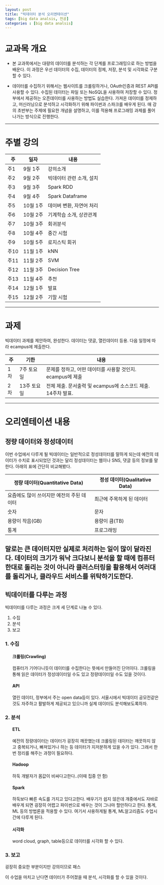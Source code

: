 ```yaml
---
layout: post
title: "빅데이터 분석 오리엔테이션"
tags: [big data analsis, 전공]
categories : [big data analsis]
---
```

# 교과목 개요
* 본 교과목에서는 대량의 데이터를 분석하는 각 단계를 프로그래밍으로 하는 방법을 배운다. 이 과정은 우선 데이터의 수집, 데이터의 정제, 저장, 분석 및 시각화로 구분할 수 있다.

* 데이터를 수집하기 위해서는 웹사이트를 크롤링하거나, OAuth인증과 REST API를 사용할 수 있다. 수집된 데이터는 파일 또는 NoSQL을 사용하여 저장할 수 있다. 정부에서 제공하는 오픈데이터를 사용하는 방법도 실습한다. 가져온 데이터를 정제하고, 머신러닝으로 분석하고 시각화하기 위해 파이썬과 스파크를 배우게 된다. 매 강의 초반부는 주제에 필요한 개념을 설명하고, 이를 적용해 프로그래밍 과제를 풀어나가는 방식으로 진행한다.
---
# 주별 강의

|주|일자|내용|
|----|----|----|
|주1|9월 1주|강의소개|
|주2|9월 2주|빅데이터 관련 소개, 설치|
|주3|9월 3주|Spark RDD|
|주4|9월 4주|Spark Dataframe|
|주5|10월 1주|데이버 변환, 자연어 처리|
|주6|10월 2주|기계학습 소개, 상관관계|
|주7|10월 3주|회귀분석|
|주8|10월 4주|중간 시험|
|주9|10월 5주|로지스틱 회귀|
|주10|11월 1주|kNN|
|주11|11월 2주|SVM|
|주12|11월 3주|Decision Tree|
|주13|11월 4주|추천|
|주14|12월 1주|발표|
|주15|12월 2주|기말 시험|
---
# 과제

빅데이터 과제를 제안하여, 완성한다. 데이터는 댓글, 열린데이터 등용.
다음 일정에 따라 ecampus에 제출한다.

|주|기한|내용|
|----|----|----|
|1차|7주 토요일|문제를 정하고, 어떤 데이터를 사용할 것인지. ecampus에 제출|
|2차|13주 토요일|전체 제출. 문서출력 및 ecampus에 소스코드 제출. 14주차 발표.|
---
# 오리엔테이션 내용
## 정량 데이터와 정성데이터
이번 수업에서 다루게 될 빅데이터는 일반적으로 정성데이터를 말하게 되는데 예전의 데이터가 수치로 표시되었던 것과는 달리 정성데이터는 웹이나 SNS, 댓글 등의 정보를 말한다. 아래의 표에 간단히 비교해봤다.

|정량 데이터(Quantitative Data)|정성 데이터(Qualitative Data)|
|----|----|
|요즘에도 많이 쓰이지만 예전의 주된 데이터|최근에 주목하게 된 데이터|
|숫자|문자|
|용량이 작음(GB)|용량이 큼(TB)|
|통계|프로그래밍|

말로는 큰 데이터지만 실제로 처리하는 일이 많이 달라진다. 데이터의 크기가 워낙 크다보니 분석을 할 때에 컴퓨터 한대로 돌리는 것이 아니라 클러스터링을 활용해서 여러대를 돌리거나, 클라우드 서비스를 위탁하기도한다.
---
## 빅데이터를 다루는 과정
빅데이터를 다루는 과정은 크게 세 단계로 나눌 수 있다.
1. 수집
2. 분석
3. 보고

### 1. 수집
<ul>
  
#### 크롤링(Crawling)
컴퓨터가 기어다니듯이 데이터를 수집한다는 뜻에서 만들어진 단어이다. 크롤링을 통해 읽은 데이터가 정성데이터일 수도 있고 정량데이터일 수도 있을 것이다.
#### API
열린 데이터, 정부에서 주는 open data등이 있다. 서울시에서 빅데이터 공모전같은 것도 자주하고 활발하게 제공되고 있으니까 실제 데이터도 분석해보도록하자.

</ul>

### 2. 분석
<ul>

#### ETL
예전의 정량데이터는 데이터가 굉장히 깨끗했는데 크롤링된 데이터는 깨끗하지 않고 중복되거나, 빠져있거나 하는 등 데이터가 지저분하게 있을 수가 있다. 그래서 한번 정리를 해주는 과정이 필요하다.
#### Hadoop
하둑 개발자가 몸값이 비싸다고한다..(이때 집중 안 함)
#### Spark
하둑보다 빠른 속도를 가지고 있다고한다. 배우기가 쉽지 않은데 걔중에서도 자바로 배우게 되면 굉장히 어렵고 파이썬으로 배우는 것이 그나마 할만하다고 한다. 통계, ML 등의 방법론을 적용할 수 있다. 여기서 사용하게될 통계, ML알고리즘도 수업시간에 다루게 된다.
#### 시각화
word cloud, graph, table등으로 데이터를 시각화 할 수 있다.

</ul>

### 3. 보고
굉장히 중요한 부분이지만 강의이므로 패스

이 수업을 마치고 난다면 데이터가 주어졌을 때 분석, 시각화를 할 수 있을 것이다.



